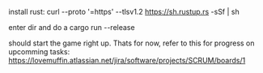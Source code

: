 install rust:
curl --proto '=https' --tlsv1.2 https://sh.rustup.rs -sSf | sh

enter dir and do a 
cargo run --release

should start the game right up.
Thats for now, refer to this for progress on upcomming tasks:
https://lovemuffin.atlassian.net/jira/software/projects/SCRUM/boards/1
